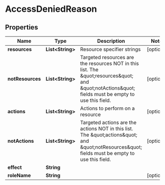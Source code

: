 

# AccessDeniedReason


## Properties

| Name | Type | Description | Notes |
|------------ | ------------- | ------------- | -------------|
|**resources** | **List&lt;String&gt;** | Resource specifier strings |  [optional] |
|**notResources** | **List&lt;String&gt;** | Targeted resources are the resources NOT in this list. The \&quot;resources\&quot; and \&quot;notActions\&quot; fields must be empty to use this field. |  [optional] |
|**actions** | **List&lt;String&gt;** | Actions to perform on a resource |  [optional] |
|**notActions** | **List&lt;String&gt;** | Targeted actions are the actions NOT in this list. The \&quot;actions\&quot; and \&quot;notResources\&quot; fields must be empty to use this field. |  [optional] |
|**effect** | **String** |  |  |
|**roleName** | **String** |  |  [optional] |




